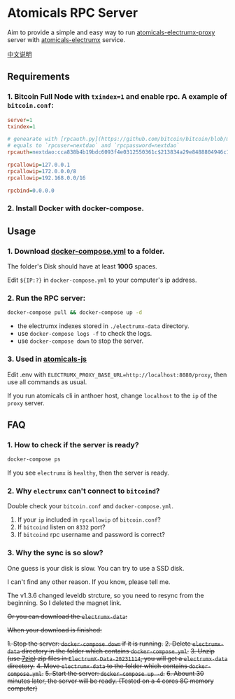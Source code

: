 # Atomicals RPC Server

Aim to provide a simple and easy way to run [atomicals-electrumx-proxy](https://github.com/atomicals/electrumx-proxy) server with [atomicals-electrumx](https://github.com/atomicals/atomicals-electrumx) service.

[中文说明](https://github.com/Next-DAO/atomicals-electrumx-proxy-docker/blob/main/README.zh-CN.md)

## Requirements

### 1. Bitcoin Full Node with `txindex=1` and enable rpc. A example of `bitcoin.conf`:

```ini
server=1
txindex=1

# genearate with [rpcauth.py](https://github.com/bitcoin/bitcoin/blob/master/share/rpcauth/rpcauth.py)
# equals to `rpcuser=nextdao` and `rpcpassword=nextdao`
rpcauth=nextdao:cca838b4b19bdc6093f4e0312550361c$213834a29e8488804946c196781059a7ee0ac2b48dbf896b4c6852060d9d83dd

rpcallowip=127.0.0.1
rpcallowip=172.0.0.0/8
rpcallowip=192.168.0.0/16

rpcbind=0.0.0.0
```

### 2. Install Docker with docker-compose.

## Usage

### 1. Download [docker-compose.yml](https://github.com/Next-DAO/atomicals-electrumx-proxy-docker/raw/main/docker-compose.yml) to a folder.

The folder's Disk should have at least **100G** spaces.

Edit `${IP:?}` in `docker-compose.yml` to your computer's ip address.

### 2. Run the RPC server:

```bash
docker-compose pull && docker-compose up -d
```

- the electrumx indexes stored in `./electrumx-data` directory.
- use `docker-compose logs -f` to check the logs.
- use `docker-compose down` to stop the server.

### 3. Used in [atomicals-js](https://github.com/atomicals/atomicals-js)

Edit .env with `ELECTRUMX_PROXY_BASE_URL=http://localhost:8080/proxy`, then use all commands as usual.

If you run atomicals cli in anthoer host, change `localhost` to the `ip` of the `proxy` server.

## FAQ

### 1. How to check if the server is ready?

```bash
docker-compose ps
```

If you see `electrumx` is `healthy`, then the server is ready.

### 2. Why `electrumx` can't connect to `bitcoind`?

Double check your `bitcoin.conf` and `docker-compose.yml`.

1. If your `ip` included in `rpcallowip` of `bitcoin.conf`?
2. If `bitcoind` listen on `8332` port?
3. If `bitcoind` rpc username and password is correct?

### 3. Why the sync is so slow?

One guess is your disk is slow. You can try to use a SSD disk.

I can't find any other reason. If you know, please tell me.

The v1.3.6 changed leveldb strcture, so you need to resync from the beginning. So I deleted the magnet link.

~~Or you can download the `electrumx-data`:~~

~~When your download is finished:~~

~~1. Stop the server: `docker-compose down` if it is running.~~
~~2. Delete `electrumx-data` directory in the folder which contains `docker-compose.yml`.~~
~~3. Unzip (use [7zip](https://www.7-zip.org/)) zip files in `ElectrumX-Data-20231114`, you will get a `electrumx-data` directory.~~
~~4. Move `electrumx-data` to the folder which contains `docker-compose.yml`.~~
~~5. Start the server: `docker-compose up -d`.~~
~~6. Abount 30 minutes later, the server will be ready. (Tested on a 4 cores 8G memory computer)~~
